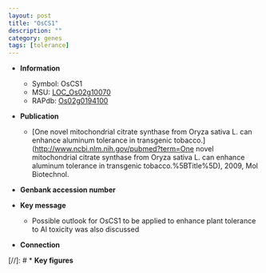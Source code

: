 ```yaml
---
layout: post
title: "OsCS1"
description: ""
category: genes
tags: [tolerance]
---
```


* **Information**  
    + Symbol: OsCS1  
    + MSU: [LOC_Os02g10070](http://rice.uga.edu/cgi-bin/ORF_infopage.cgi?orf=LOC_Os02g10070)  
    + RAPdb: [Os02g0194100](http://rapdb.dna.affrc.go.jp/viewer/gbrowse_details/irgsp1?name=Os02g0194100)  

* **Publication**  
    + [One novel mitochondrial citrate synthase from Oryza sativa L. can enhance aluminum tolerance in transgenic tobacco.](http://www.ncbi.nlm.nih.gov/pubmed?term=One novel mitochondrial citrate synthase from Oryza sativa L. can enhance aluminum tolerance in transgenic tobacco.%5BTitle%5D), 2009, Mol Biotechnol.

* **Genbank accession number**  

* **Key message**  
    + Possible outlook for OsCS1 to be applied to enhance plant tolerance to Al toxicity was also discussed

* **Connection**  

[//]: # * **Key figures**  


